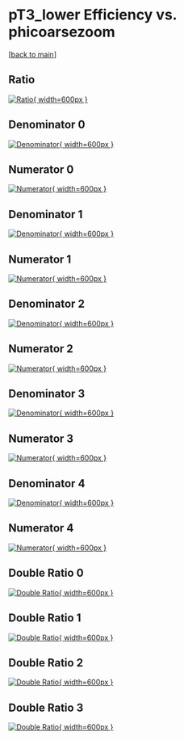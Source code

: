 # pT3_lower Efficiency vs. phicoarsezoom

[[back to main](./)]



## Ratio

[![Ratio](../mtv/var/pT3_lower_base_0_0_eff_phicoarsezoom.png){ width=600px }](../mtv/var/pT3_lower_base_0_0_eff_phicoarsezoom.pdf)

## Denominator 0

[![Denominator](../mtv/den/pT3_lower_base_0_0_eff_phicoarsezoom_den0.png){ width=600px }](../mtv/den/pT3_lower_base_0_0_eff_phicoarsezoom_den0.pdf)

## Numerator 0

[![Numerator](../mtv/num/pT3_lower_base_0_0_eff_phicoarsezoom_num0.png){ width=600px }](../mtv/num/pT3_lower_base_0_0_eff_phicoarsezoom_num0.pdf)

## Denominator 1

[![Denominator](../mtv/den/pT3_lower_base_0_0_eff_phicoarsezoom_den1.png){ width=600px }](../mtv/den/pT3_lower_base_0_0_eff_phicoarsezoom_den1.pdf)

## Numerator 1

[![Numerator](../mtv/num/pT3_lower_base_0_0_eff_phicoarsezoom_num1.png){ width=600px }](../mtv/num/pT3_lower_base_0_0_eff_phicoarsezoom_num1.pdf)

## Denominator 2

[![Denominator](../mtv/den/pT3_lower_base_0_0_eff_phicoarsezoom_den2.png){ width=600px }](../mtv/den/pT3_lower_base_0_0_eff_phicoarsezoom_den2.pdf)

## Numerator 2

[![Numerator](../mtv/num/pT3_lower_base_0_0_eff_phicoarsezoom_num2.png){ width=600px }](../mtv/num/pT3_lower_base_0_0_eff_phicoarsezoom_num2.pdf)

## Denominator 3

[![Denominator](../mtv/den/pT3_lower_base_0_0_eff_phicoarsezoom_den3.png){ width=600px }](../mtv/den/pT3_lower_base_0_0_eff_phicoarsezoom_den3.pdf)

## Numerator 3

[![Numerator](../mtv/num/pT3_lower_base_0_0_eff_phicoarsezoom_num3.png){ width=600px }](../mtv/num/pT3_lower_base_0_0_eff_phicoarsezoom_num3.pdf)

## Denominator 4

[![Denominator](../mtv/den/pT3_lower_base_0_0_eff_phicoarsezoom_den4.png){ width=600px }](../mtv/den/pT3_lower_base_0_0_eff_phicoarsezoom_den4.pdf)

## Numerator 4

[![Numerator](../mtv/num/pT3_lower_base_0_0_eff_phicoarsezoom_num4.png){ width=600px }](../mtv/num/pT3_lower_base_0_0_eff_phicoarsezoom_num4.pdf)

## Double Ratio 0

[![Double Ratio](../mtv/ratio/pT3_lower_base_0_0_eff_phicoarsezoom_ratio0.png){ width=600px }](../mtv/ratio/pT3_lower_base_0_0_eff_phicoarsezoom_ratio0.pdf)

## Double Ratio 1

[![Double Ratio](../mtv/ratio/pT3_lower_base_0_0_eff_phicoarsezoom_ratio1.png){ width=600px }](../mtv/ratio/pT3_lower_base_0_0_eff_phicoarsezoom_ratio1.pdf)

## Double Ratio 2

[![Double Ratio](../mtv/ratio/pT3_lower_base_0_0_eff_phicoarsezoom_ratio2.png){ width=600px }](../mtv/ratio/pT3_lower_base_0_0_eff_phicoarsezoom_ratio2.pdf)

## Double Ratio 3

[![Double Ratio](../mtv/ratio/pT3_lower_base_0_0_eff_phicoarsezoom_ratio3.png){ width=600px }](../mtv/ratio/pT3_lower_base_0_0_eff_phicoarsezoom_ratio3.pdf)


